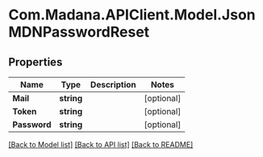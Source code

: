 
# Com.Madana.APIClient.Model.JsonMDNPasswordReset

## Properties

Name | Type | Description | Notes
------------ | ------------- | ------------- | -------------
**Mail** | **string** |  | [optional] 
**Token** | **string** |  | [optional] 
**Password** | **string** |  | [optional] 

[[Back to Model list]](../README.md#documentation-for-models)
[[Back to API list]](../README.md#documentation-for-api-endpoints)
[[Back to README]](../README.md)

